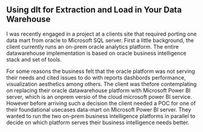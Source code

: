 ## Using dlt for Extraction and Load in Your Data Warehouse

I was recently engaged in a project at a clients site that required porting one data mart from oracle to Microsoft SQL server. First a little background, 
the client currently runs an on-prem oracle analytics platform. The entire datawarehouse implementation is based on oracle business intelligence stack and set of tools. 

For some reasons the business felt that the oracle platform was not serving their needs and cited issues to do with reports dashbords performance, visualization aesthetics among others. The client was thefore contemplating on replacing their oracle datawarehouse platform with Microsoft Power BI server, which is an onprem versio of the cloud microsoft power BI service. However before arriving such a decision the client needed a POC for one of their foundational usecases data-mart on Microsoft 
Power BI server. They wanted to run the two on-prem business intelligence platforms in parallel to decide on which platform serves their business intelligence needs better.
